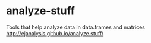 # analyze-stuff
Tools that help analyze data in data.frames and matrices
http://ejanalysis.github.io/analyze.stuff/